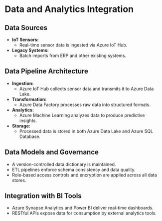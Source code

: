 # Data and Analytics Integration

## Data Sources
- **IoT Sensors:**  
  - Real-time sensor data is ingested via Azure IoT Hub.
- **Legacy Systems:**  
  - Batch imports from ERP and other existing systems.

## Data Pipeline Architecture
- **Ingestion:**  
  - Azure IoT Hub collects sensor data and transmits it to Azure Data Lake.
- **Transformation:**  
  - Azure Data Factory processes raw data into structured formats.
- **Analytics:**  
  - Azure Machine Learning analyzes data to produce predictive insights.
- **Storage:**  
  - Processed data is stored in both Azure Data Lake and Azure SQL Database.

## Data Models and Governance
- A version-controlled data dictionary is maintained.
- ETL pipelines enforce schema consistency and data quality.
- Role-based access controls and encryption are applied across all data stores.

## Integration with BI Tools
- Azure Synapse Analytics and Power BI deliver real-time dashboards.
- RESTful APIs expose data for consumption by external analytics tools.

